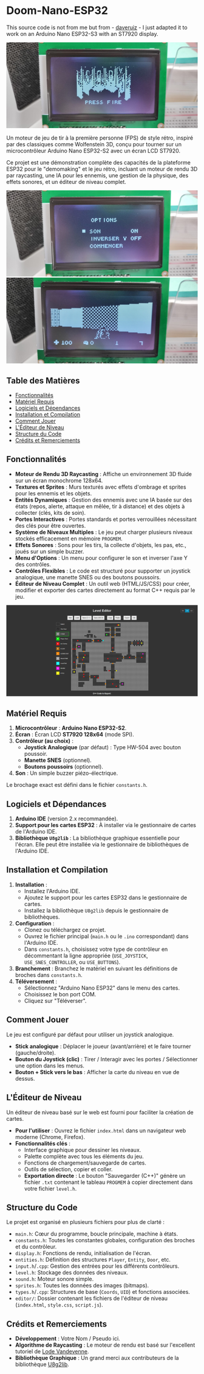 # Doom-Nano-ESP32
This source code is not from me but from - [daveruiz](https://github.com/daveruiz) - 
I just adapted it to work on an Arduino Nano ESP32-S3 with an ST7920 display.

![Doom nano ESP32](https://github.com/ZelTroN-2k3/Doom-Nano-ESP32/blob/main/images/Doom-nano-ESP32.jpg)

Un moteur de jeu de tir à la première personne (FPS) de style rétro, inspiré par des classiques comme Wolfenstein 3D,
conçu pour tourner sur un microcontrôleur Arduino Nano ESP32-S2 avec un écran LCD ST7920.

Ce projet est une démonstration complète des capacités de la plateforme ESP32 pour le "demomaking" et le jeu rétro, 
incluant un moteur de rendu 3D par raycasting, une IA pour les ennemis, une gestion de la physique, des effets sonores, et un éditeur de niveau complet.

![Doom nano ESP32](https://github.com/ZelTroN-2k3/Doom-Nano-ESP32/blob/main/images/Doom-nano-ESP32-menu.jpg)
![Doom nano ESP32](https://github.com/ZelTroN-2k3/Doom-Nano-ESP32/blob/main/images/Doom-nano-ESP32-game.jpg)

## Table des Matières

  - [Fonctionnalités](https://www.google.com/search?q=%23fonctionnalit%C3%A9s)
  - [Matériel Requis](https://www.google.com/search?q=%23mat%C3%A9riel-requis)
  - [Logiciels et Dépendances](https://www.google.com/search?q=%23logiciels-et-d%C3%A9pendances)
  - [Installation et Compilation](https://www.google.com/search?q=%23installation-et-compilation)
  - [Comment Jouer](https://www.google.com/search?q=%23comment-jouer)
  - [L'Éditeur de Niveau](https://www.google.com/search?q=%23l%C3%A9diteur-de-niveau)
  - [Structure du Code](https://www.google.com/search?q=%23structure-du-code)
  - [Crédits et Remerciements](https://www.google.com/search?q=%23cr%C3%A9dits-et-remerciements)

## Fonctionnalités

  * **Moteur de Rendu 3D Raycasting** : Affiche un environnement 3D fluide sur un écran monochrome 128x64.
  * **Textures et Sprites** : Murs texturés avec effets d'ombrage et sprites pour les ennemis et les objets.
  * **Entités Dynamiques** : Gestion des ennemis avec une IA basée sur des états (repos, alerte, attaque en mêlée, tir à distance) et des objets à collecter (clés, kits de soin).
  * **Portes Interactives** : Portes standards et portes verrouillées nécessitant des clés pour être ouvertes.
  * **Système de Niveaux Multiples** : Le jeu peut charger plusieurs niveaux stockés efficacement en mémoire `PROGMEM`.
  * **Effets Sonores** : Sons pour les tirs, la collecte d'objets, les pas, etc., joués sur un simple buzzer.
  * **Menu d'Options** : Un menu pour configurer le son et inverser l'axe Y des contrôles.
  * **Contrôles Flexibles** : Le code est structuré pour supporter un joystick analogique, une manette SNES ou des boutons poussoirs.
  * **Éditeur de Niveau Complet** : Un outil web (HTML/JS/CSS) pour créer, modifier et exporter des cartes directement au format C++ requis par le jeu.

![Doom nano ESP32](https://github.com/ZelTroN-2k3/Doom-Nano-ESP32/blob/main/level-editor/level-editor-multilingual%20.png)

## Matériel Requis

1.  **Microcontrôleur** : **Arduino Nano ESP32-S2**.
2.  **Écran** : Écran LCD **ST7920 128x64** (mode SPI).
3.  **Contrôleur (au choix)** :
      * **Joystick Analogique** (par défaut) : Type HW-504 avec bouton poussoir.
      * **Manette SNES** (optionnel).
      * **Boutons poussoirs** (optionnel).
4.  **Son** : Un simple buzzer piézo-électrique.

Le brochage exact est défini dans le fichier `constants.h`.

## Logiciels et Dépendances

1.  **Arduino IDE** (version 2.x recommandée).
2.  **Support pour les cartes ESP32** : À installer via le gestionnaire de cartes de l'Arduino IDE.
3.  **Bibliothèque `U8g2lib`** : La bibliothèque graphique essentielle pour l'écran. Elle peut être installée via le gestionnaire de bibliothèques de l'Arduino IDE.

## Installation et Compilation

1.  **Installation** :
      * Installez l'Arduino IDE.
      * Ajoutez le support pour les cartes ESP32 dans le gestionnaire de cartes.
      * Installez la bibliothèque `U8g2lib` depuis le gestionnaire de bibliothèques.
2.  **Configuration** :
      * Clonez ou téléchargez ce projet.
      * Ouvrez le fichier principal (`main.h` ou le `.ino` correspondant) dans l'Arduino IDE.
      * Dans `constants.h`, choisissez votre type de contrôleur en décommentant la ligne appropriée (`USE_JOYSTICK`, `USE_SNES_CONTROLLER`, ou `USE_BUTTONS`).
3.  **Branchement** : Branchez le matériel en suivant les définitions de broches dans `constants.h`.
4.  **Téléversement** :
      * Sélectionnez "Arduino Nano ESP32" dans le menu des cartes.
      * Choisissez le bon port COM.
      * Cliquez sur "Téléverser".

## Comment Jouer

Le jeu est configuré par défaut pour utiliser un joystick analogique.

  * **Stick analogique** : Déplacer le joueur (avant/arrière) et le faire tourner (gauche/droite).
  * **Bouton du Joystick (clic)** : Tirer / Interagir avec les portes / Sélectionner une option dans les menus.
  * **Bouton + Stick vers le bas** : Afficher la carte du niveau en vue de dessus.

## L'Éditeur de Niveau

Un éditeur de niveau basé sur le web est fourni pour faciliter la création de cartes.

  * **Pour l'utiliser** : Ouvrez le fichier `index.html` dans un navigateur web moderne (Chrome, Firefox).
  * **Fonctionnalités clés** :
      * Interface graphique pour dessiner les niveaux.
      * Palette complète avec tous les éléments du jeu.
      * Fonctions de chargement/sauvegarde de cartes.
      * Outils de sélection, copier et coller.
      * **Exportation directe** : Le bouton "Sauvegarder (C++)" génère un fichier `.txt` contenant le tableau `PROGMEM` à copier directement dans votre fichier `level.h`.

## Structure du Code

Le projet est organisé en plusieurs fichiers pour plus de clarté :

  * `main.h`: Cœur du programme, boucle principale, machine à états.
  * `constants.h`: Toutes les constantes globales, configuration des broches et du contrôleur.
  * `display.h`: Fonctions de rendu, initialisation de l'écran.
  * `entities.h`: Définition des structures `Player`, `Entity`, `Door`, etc.
  * `input.h`/`.cpp`: Gestion des entrées pour les différents contrôleurs.
  * `level.h`: Stockage des données des niveaux.
  * `sound.h`: Moteur sonore simple.
  * `sprites.h`: Toutes les données des images (bitmaps).
  * `types.h`/`.cpp`: Structures de base (`Coords`, `UID`) et fonctions associées.
  * `editor/`: Dossier contenant les fichiers de l'éditeur de niveau (`index.html`, `style.css`, `script.js`).

## Crédits et Remerciements

  * **Développement** : Votre Nom / Pseudo ici.
  * **Algorithme de Raycasting** : Le moteur de rendu est basé sur l'excellent tutoriel de [Lode Vandevenne](https://lodev.org/cgtutor/raycasting.html).
  * **Bibliothèque Graphique** : Un grand merci aux contributeurs de la bibliothèque [U8g2lib](https://github.com/olikraus/u8g2).
